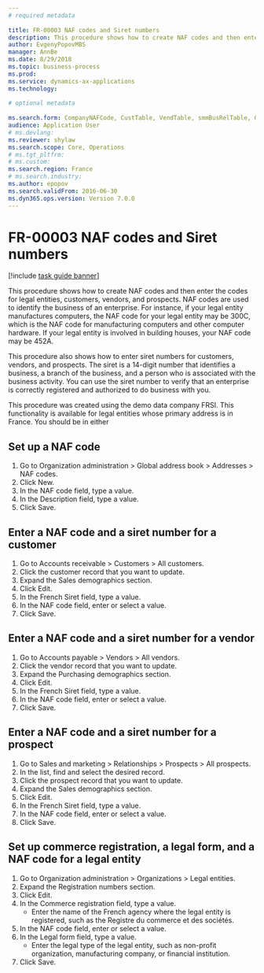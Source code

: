 ```yaml
--- 
# required metadata 
 
title: FR-00003 NAF codes and Siret numbers
description: This procedure shows how to create NAF codes and then enter the codes for legal entities, customers, vendors, and prospects. 
author: EvgenyPopovMBS
manager: AnnBe 
ms.date: 8/29/2018
ms.topic: business-process 
ms.prod:  
ms.service: dynamics-ax-applications 
ms.technology:  
 
# optional metadata 
 
ms.search.form: CompanyNAFCode, CustTable, VendTable, smmBusRelTable, OMLegalEntity   
audience: Application User 
# ms.devlang:  
ms.reviewer: shylaw
ms.search.scope: Core, Operations 
# ms.tgt_pltfrm:  
# ms.custom:  
ms.search.region: France
# ms.search.industry: 
ms.author: epopov
ms.search.validFrom: 2016-06-30 
ms.dyn365.ops.version: Version 7.0.0 
---
```

# FR-00003 NAF codes and Siret numbers

[!include [task guide banner](../../includes/task-guide-banner.md)]

This procedure shows how to create NAF codes and then enter the codes for legal entities, customers, vendors, and prospects. NAF codes are used to identify the business of an enterprise. For instance, if your legal entity manufactures computers, the NAF code for your legal entity may be 300C, which is the NAF code for manufacturing computers and other computer hardware. If your legal entity is involved in building houses, your NAF code may be 452A.



This procedure also shows how to enter siret numbers for customers, vendors, and prospects. The siret is a 14-digit number that identifies a business, a branch of the business, and a person who is associated with the business activity. You can use the siret number to verify that an enterprise is correctly registered and authorized to do business with you.



This procedure was created using the demo data company FRSI. This functionality is available for legal entities whose primary address is in France. You should be in either


## Set up a NAF code
1. Go to Organization administration > Global address book > Addresses > NAF codes.
2. Click New.
3. In the NAF code field, type a value.
4. In the Description field, type a value.
5. Click Save.

## Enter a NAF code and a siret number for a customer
1. Go to Accounts receivable > Customers > All customers.
2. Click the customer record that you want to update.
3. Expand the Sales demographics section.
4. Click Edit.
5. In the French Siret field, type a value.
6. In the NAF code field, enter or select a value.
7. Click Save.

## Enter a NAF code and a siret number for a vendor
1. Go to Accounts payable > Vendors > All vendors.
2. Click the vendor record that you want to update.
3. Expand the Purchasing demographics section.
4. Click Edit.
5. In the French Siret field, type a value.
6. In the NAF code field, enter or select a value.
7. Click Save.

## Enter a NAF code and a siret number for a prospect
1. Go to Sales and marketing > Relationships > Prospects > All prospects.
2. In the list, find and select the desired record.
3. Click the prospect record that you want to update.
4. Expand the Sales demographics section.
5. Click Edit.
6. In the French Siret field, type a value.
7. In the NAF code field, enter or select a value.
8. Click Save.

## Set up commerce registration, a legal form, and a NAF code for a legal entity
1. Go to Organization administration > Organizations > Legal entities.
2. Expand the Registration numbers section.
3. Click Edit.
4. In the Commerce registration field, type a value.
    * Enter the name of the French agency where the legal entity is registered, such as the Registre du commerce et des sociétés.  
5. In the NAF code field, enter or select a value.
6. In the Legal form field, type a value.
    * Enter the legal type of the legal entity, such as non-profit organization, manufacturing company, or financial institution.  
7. Click Save.

